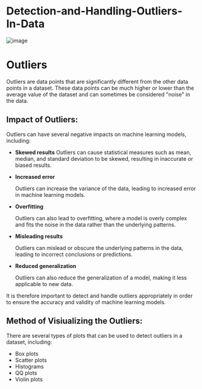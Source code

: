 # Detection-and-Handling-Outliers-In-Data
![image](https://user-images.githubusercontent.com/92606737/227701124-1c5371e9-c5c5-443e-9de4-e7be63815f0c.png)

# Outliers
Outliers are data points that are significantly different from the other data points in a dataset. These data points can be much higher or lower than the average value of the dataset and can sometimes be considered "noise" in the data.

## Impact of Outliers:
Outliers can have several negative impacts on machine learning models, including:

- __Skewed results__
   Outliers can cause statistical measures such as mean, median, and standard deviation to be skewed, resulting in inaccurate or biased results.

- __Increased error__

   Outliers can increase the variance of the data, leading to increased error in machine learning models.

- __Overfitting__
  
  Outliers can also lead to overfitting, where a model is overly complex and fits the noise in the data rather than the underlying patterns.

- __Misleading results__

   Outliers can mislead or obscure the underlying patterns in the data, leading to incorrect conclusions or predictions.

- __Reduced generalization__
   
   Outliers can also reduce the generalization of a model, making it less applicable to new data.

It is therefore important to detect and handle outliers appropriately in order to ensure the accuracy and validity of machine learning models.

## Method of Visiualizing the Outliers:
There are several types of plots that can be used to detect outliers in a dataset, including:
- Box plots
- Scatter plots
- Histograms
- QQ plots
- Violin plots



